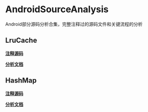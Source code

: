 # AndroidSourceAnalysis
Android部分源码分析合集，完整注释过的源码文件和关键流程的分析

## LruCache
[**注释源码**](https://github.com/melodylzl/AndroidSourceAnalysis/blob/master/LruCache/LruCache.java)

[**分析文档**](http://www.melodylzl.top/wordpress/index.php/2018/11/08/lrucache/)

## HashMap
[**注释源码**](https://github.com/melodylzl/AndroidSourceAnalysis/blob/master/HashMap/HashMap.java)

[**分析文档**](http://www.melodylzl.top/wordpress/index.php/2018/11/22/hashmap/)
